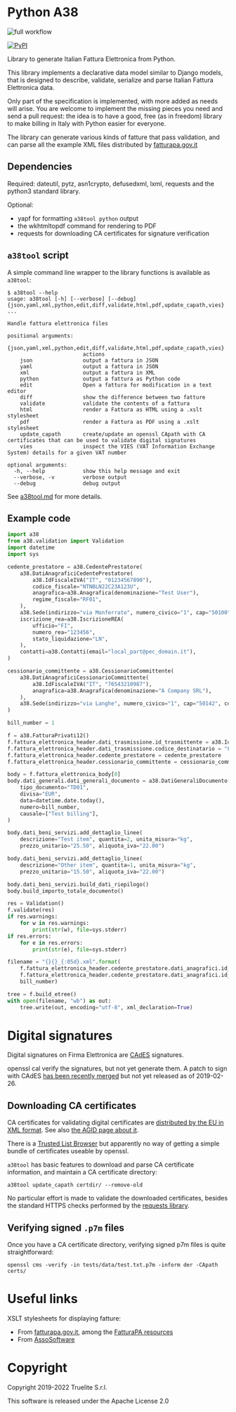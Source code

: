 # Python A38

![full workflow](https://github.com/Truelite/python-a38/actions/workflows/py.yml/badge.svg)

<a href="https://pypi.org/project/a38/"><img alt="PyPI" src="https://img.shields.io/pypi/v/a38"></a>

Library to generate Italian Fattura Elettronica from Python.

This library implements a declarative data model similar to Django models, that
is designed to describe, validate, serialize and parse Italian Fattura
Elettronica data.

Only part of the specification is implemented, with more added as needs will
arise. You are welcome to implement the missing pieces you need and send a pull
request: the idea is to have a good, free (as in freedom) library to make
billing in Italy with Python easier for everyone.

The library can generate various kinds of fatture that pass validation, and can
parse all the example XML files distributed by
[fatturapa.gov.it](https://www.fatturapa.gov.it/it/lafatturapa/esempi/)


## Dependencies

Required: dateutil, pytz, asn1crypto, defusedxml, lxml, requests and the python3 standard library.

Optional:
 * yapf for formatting `a38tool python` output
 * the wkhtmltopdf command for rendering to PDF
 * requests for downloading CA certificates for signature verification


## `a38tool` script

A simple command line wrapper to the library functions is available as `a38tool`:

```text
$ a38tool --help
usage: a38tool [-h] [--verbose] [--debug] {json,yaml,xml,python,edit,diff,validate,html,pdf,update_capath,vies} ...

Handle fattura elettronica files

positional arguments:
  {json,yaml,xml,python,edit,diff,validate,html,pdf,update_capath,vies}
                        actions
    json                output a fattura in JSON
    yaml                output a fattura in JSON
    xml                 output a fattura in XML
    python              output a fattura as Python code
    edit                Open a fattura for modification in a text editor
    diff                show the difference between two fatture
    validate            validate the contents of a fattura
    html                render a Fattura as HTML using a .xslt stylesheet
    pdf                 render a Fattura as PDF using a .xslt stylesheet
    update_capath       create/update an openssl CApath with CA certificates that can be used to validate digital signatures
    vies                inspect the VIES (VAT Information Exchange System) details for a given VAT number

optional arguments:
  -h, --help            show this help message and exit
  --verbose, -v         verbose output
  --debug               debug output
```

See [a38tool.md](a38tool.md) for more details.



## Example code

```py
import a38
from a38.validation import Validation
import datetime
import sys

cedente_prestatore = a38.CedentePrestatore(
    a38.DatiAnagraficiCedentePrestatore(
        a38.IdFiscaleIVA("IT", "01234567890"),
        codice_fiscale="NTNBLN22C23A123U",
        anagrafica=a38.Anagrafica(denominazione="Test User"),
        regime_fiscale="RF01",
    ),
    a38.Sede(indirizzo="via Monferrato", numero_civico="1", cap="50100", comune="Firenze", provincia="FI", nazione="IT"),
    iscrizione_rea=a38.IscrizioneREA(
        ufficio="FI",
        numero_rea="123456",
        stato_liquidazione="LN",
    ),
    contatti=a38.Contatti(email="local_part@pec_domain.it"),
)

cessionario_committente = a38.CessionarioCommittente(
    a38.DatiAnagraficiCessionarioCommittente(
        a38.IdFiscaleIVA("IT", "76543210987"),
        anagrafica=a38.Anagrafica(denominazione="A Company SRL"),
    ),
    a38.Sede(indirizzo="via Langhe", numero_civico="1", cap="50142", comune="Firenze", provincia="FI", nazione="IT"),
)

bill_number = 1

f = a38.FatturaPrivati12()
f.fattura_elettronica_header.dati_trasmissione.id_trasmittente = a38.IdTrasmittente("IT", "10293847561")
f.fattura_elettronica_header.dati_trasmissione.codice_destinatario = "FUFUFUF"
f.fattura_elettronica_header.cedente_prestatore = cedente_prestatore
f.fattura_elettronica_header.cessionario_committente = cessionario_committente

body = f.fattura_elettronica_body[0]
body.dati_generali.dati_generali_documento = a38.DatiGeneraliDocumento(
    tipo_documento="TD01",
    divisa="EUR",
    data=datetime.date.today(),
    numero=bill_number,
    causale=["Test billing"],
)

body.dati_beni_servizi.add_dettaglio_linee(
    descrizione="Test item", quantita=2, unita_misura="kg",
    prezzo_unitario="25.50", aliquota_iva="22.00")

body.dati_beni_servizi.add_dettaglio_linee(
    descrizione="Other item", quantita=1, unita_misura="kg",
    prezzo_unitario="15.50", aliquota_iva="22.00")

body.dati_beni_servizi.build_dati_riepilogo()
body.build_importo_totale_documento()

res = Validation()
f.validate(res)
if res.warnings:
    for w in res.warnings:
        print(str(w), file=sys.stderr)
if res.errors:
    for e in res.errors:
        print(str(e), file=sys.stderr)

filename = "{}{}_{:05d}.xml".format(
    f.fattura_elettronica_header.cedente_prestatore.dati_anagrafici.id_fiscale_iva.id_paese,
    f.fattura_elettronica_header.cedente_prestatore.dati_anagrafici.id_fiscale_iva.id_codice,
    bill_number)

tree = f.build_etree()
with open(filename, "wb") as out:
    tree.write(out, encoding="utf-8", xml_declaration=True)
```


# Digital signatures

Digital signatures on Firma Elettronica are
[CAdES](https://en.wikipedia.org/wiki/CAdES_(computing)) signatures.

openssl cal verify the signatures, but not yet generate them. A patch to sign
with CAdES [has been recently merged](https://github.com/openssl/openssl/commit/e85d19c68e7fb3302410bd72d434793e5c0c23a0)
but not yet released as of 2019-02-26.

## Downloading CA certificates

CA certificates for validating digital certificates are
[distributed by the EU in XML format](https://ec.europa.eu/cefdigital/wiki/display/cefdigital/esignature).
See also [the AGID page about it](https://www.agid.gov.it/it/piattaforme/firma-elettronica-qualificata/certificati).

There is a [Trusted List Browser](https://webgate.ec.europa.eu/tl-browser/) but
apparently no way of getting a simple bundle of certificates useable by
openssl.

`a38tool` has basic features to download and parse CA certificate information,
and maintain a CA certificate directory:

```
a38tool update_capath certdir/ --remove-old
```

No particular effort is made to validate the downloaded certificates, besides
the standard HTTPS checks performed by the [requests
library](http://docs.python-requests.org/en/master/).

## Verifying signed `.p7m` files

Once you have a CA certificate directory, verifying signed p7m files is quite
straightforward:

```
openssl cms -verify -in tests/data/test.txt.p7m -inform der -CApath certs/
```


# Useful links

XSLT stylesheets for displaying fatture:

* From [fatturapa.gov.it](https://www.fatturapa.gov.it/),
  among the [FatturaPA resources](https://www.fatturapa.gov.it/it/norme-e-regole/documentazione-fattura-elettronica/formato-fatturapa/index.html)
* From [AssoSoftware](http://www.assosoftware.it/allegati/assoinvoice/FoglioStileAssoSoftware.zip)


# Copyright

Copyright 2019-2022 Truelite S.r.l.

This software is released under the Apache License 2.0
